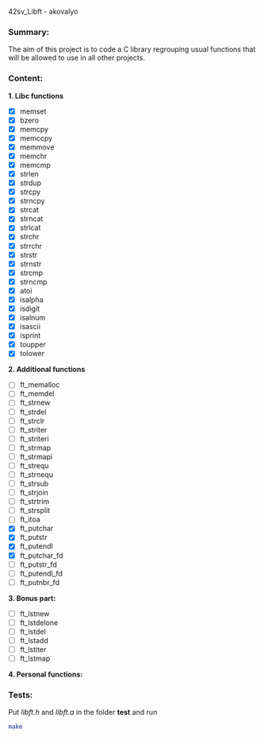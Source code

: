  42sv_Libft - akovalyo

### Summary: 

The aim of this project is to code a C library regrouping usual functions that
will be allowed to use in all other projects.

### Content:

**1. Libc functions**
 - [x] memset
 - [x] bzero
 - [x] memcpy
 - [x] memccpy
 - [x] memmove
 - [x] memchr
 - [x] memcmp
 - [x] strlen
 - [x] strdup
 - [x] strcpy
 - [x] strncpy
 - [x] strcat
 - [x] strncat
 - [x] strlcat
 - [x] strchr
 - [x] strrchr
 - [x] strstr
 - [x] strnstr
 - [x] strcmp
 - [x] strncmp
 - [x] atoi
 - [x] isalpha
 - [x] isdigit
 - [x] isalnum
 - [x] isascii
 - [x] isprint
 - [x] toupper
 - [x] tolower

**2. Additional functions**
 - [ ] ft_memalloc
 - [ ] ft_memdel
 - [ ] ft_strnew
 - [ ] ft_strdel
 - [ ] ft_strclr
 - [ ] ft_striter
 - [ ] ft_striteri
 - [ ] ft_strmap
 - [ ] ft_strmapi
 - [ ] ft_strequ
 - [ ] ft_strnequ
 - [ ] ft_strsub
 - [ ] ft_strjoin
 - [ ] ft_strtrim
 - [ ] ft_strsplit
 - [ ] ft_itoa
 - [x] ft_putchar
 - [x] ft_putstr
 - [x] ft_putendl
 - [x] ft_putchar_fd
 - [ ] ft_putstr_fd
 - [ ] ft_putendl_fd
 - [ ] ft_putnbr_fd

**3. Bonus part:**
 - [ ] ft_lstnew
 - [ ] ft_lstdelone
 - [ ] ft_lstdel
 - [ ] ft_lstadd
 - [ ] ft_lstiter
 - [ ] ft_lstmap

**4. Personal functions:**

### Tests:

Put *libft.h* and *libft.a* in the folder **test** and run 
```bash
make
```
